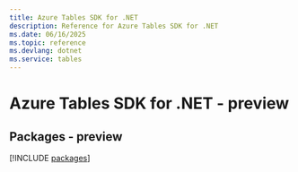 ```yaml
---
title: Azure Tables SDK for .NET
description: Reference for Azure Tables SDK for .NET
ms.date: 06/16/2025
ms.topic: reference
ms.devlang: dotnet
ms.service: tables
---
```

# Azure Tables SDK for .NET - preview
## Packages - preview
[!INCLUDE [packages](tables-index.md)]